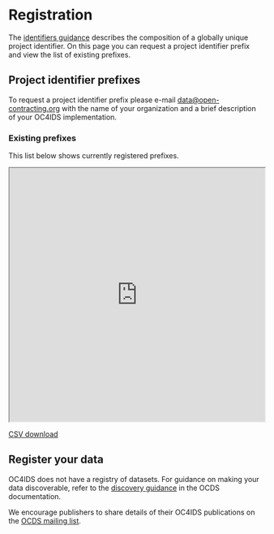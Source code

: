 # Registration

The [identifiers guidance](./identifiers.md) describes the composition of a globally unique project identifier. On this page you can request a project identifier prefix and view the list of existing prefixes.

## Project identifier prefixes

To request a project identifier prefix please e-mail <a href="mailto:data@open-contracting.org">data@open-contracting.org</a> with the name of your organization and a brief description of your OC4IDS implementation.

### Existing prefixes

This list below shows currently registered prefixes.

<iframe src="https://docs.google.com/spreadsheets/d/e/2PACX-1vTWtoIa_26k35bmZVGiAziNMvdUgDS93ZM2j99XidgHaoQxm9C2dbnblckB0ZF7NUKJ6RrpDS7OQvxl/pubhtml?gid=506986894&amp;single=true&amp;widget=true&amp;headers=false" width="100%" height="500"></iframe>

[CSV download](https://docs.google.com/spreadsheets/d/e/2PACX-1vTWtoIa_26k35bmZVGiAziNMvdUgDS93ZM2j99XidgHaoQxm9C2dbnblckB0ZF7NUKJ6RrpDS7OQvxl/pub?gid=506986894&single=true&output=csv)

## Register your data

OC4IDS does not have a registry of datasets. For guidance on making your data discoverable, refer to the [discovery guidance](https://standard.open-contracting.org/1.1/en/implementation/hosting/#discovery-and-apis) in the OCDS documentation.

We encourage publishers to share details of their OC4IDS publications on the [OCDS mailing list](https://standard.open-contracting.org/1.1/en/support/).
